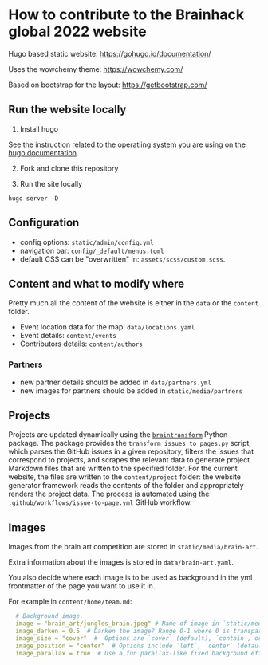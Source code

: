 # How to contribute to the Brainhack global 2022 website

Hugo based static website: https://gohugo.io/documentation/

Uses the wowchemy theme: https://wowchemy.com/

Based on bootstrap for the layout: https://getbootstrap.com/

## Run the website locally

1. Install hugo

See the instruction related to the operatiing system you are using on the
[hugo documentation](https://gohugo.io/getting-started/installing/).

2. Fork and clone this repository

3. Run the site locally

```
hugo server -D
```

## Configuration

- config options: `static/admin/config.yml`
- navigation bar: `config/_default/menus.toml`
- default CSS can be "overwritten" in: `assets/scss/custom.scss`.

## Content and what to modify where

Pretty much all the content of the website is either in the `data` or the
`content` folder.

- Event location data for the map: `data/locations.yaml`
- Event details: `content/events`
- Contributors details: `content/authors`

### Partners

- new partner details should be added in `data/partners.yml`
- new images for partners should be added in `static/media/partners`

## Projects

Projects are updated dynamically using the
[`braintransform`](https://github.com/brainhackorg/braintransform) Python
package. The package provides the `transform_issues_to_pages.py` script, which
parses the GitHub issues in a given repository, filters the issues that
correspond to projects, and scrapes the relevant data to generate project
Markdown files that are written to the specified folder. For the current
website, the files are written to the `content/project` folder: the website
generator framework reads the contents of the folder and appropriately renders
the project data. The process is automated using the
`.github/workflows/issue-to-page.yml` GitHub workflow.

## Images

Images from the brain art competition are stored in `static/media/brain-art`.

Extra information about the images is stored in `data/brain-art.yaml`.

You also decide where each image is to be used as background in the yml
frontmatter of the page you want to use it in.

For example in `content/home/team.md`:

```yaml
  # Background image.
  image = "brain_art/jungles_brain.jpeg" # Name of image in `static/media/`.
  image_darken = 0.5  # Darken the image? Range 0-1 where 0 is transparent and 1 is opaque.
  image_size = "cover"  #  Options are `cover` (default), `contain`, or `actual` size.
  image_position = "center"  # Options include `left`, `center` (default), or `right`.
  image_parallax = true  # Use a fun parallax-like fixed background effect? true/false
```

